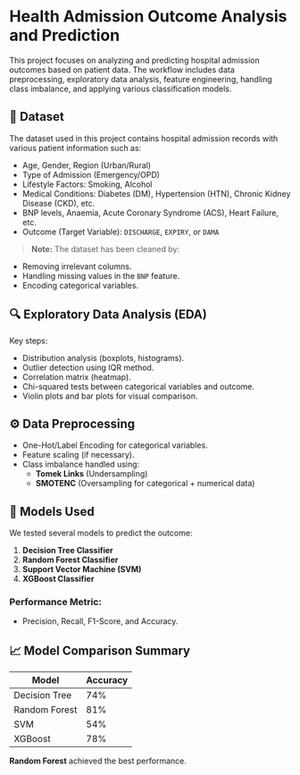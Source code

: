 # Health Admission Outcome Analysis and Prediction

This project focuses on analyzing and predicting hospital admission outcomes based on patient data. The workflow includes data preprocessing, exploratory data analysis, feature engineering, handling class imbalance, and applying various classification models.

## 📂 Dataset
The dataset used in this project contains hospital admission records with various patient information such as:
- Age, Gender, Region (Urban/Rural)
- Type of Admission (Emergency/OPD)
- Lifestyle Factors: Smoking, Alcohol
- Medical Conditions: Diabetes (DM), Hypertension (HTN), Chronic Kidney Disease (CKD), etc.
- BNP levels, Anaemia, Acute Coronary Syndrome (ACS), Heart Failure, etc.
- Outcome (Target Variable): `DISCHARGE`, `EXPIRY`, or `DAMA`

> **Note:** The dataset has been cleaned by:
- Removing irrelevant columns.
- Handling missing values in the `BNP` feature.
- Encoding categorical variables.

## 🔍 Exploratory Data Analysis (EDA)
Key steps:
- Distribution analysis (boxplots, histograms).
- Outlier detection using IQR method.
- Correlation matrix (heatmap).
- Chi-squared tests between categorical variables and outcome.
- Violin plots and bar plots for visual comparison.

## ⚙️ Data Preprocessing
- One-Hot/Label Encoding for categorical variables.
- Feature scaling (if necessary).
- Class imbalance handled using:
  - **Tomek Links** (Undersampling)
  - **SMOTENC** (Oversampling for categorical + numerical data)

## 🧠 Models Used
We tested several models to predict the outcome:
1. **Decision Tree Classifier**
2. **Random Forest Classifier**
3. **Support Vector Machine (SVM)**
4. **XGBoost Classifier**

### Performance Metric:
- Precision, Recall, F1-Score, and Accuracy.

## 📈 Model Comparison Summary
| Model         | Accuracy |
|---------------|----------|
| Decision Tree | 74%      |
| Random Forest | 81%      |
| SVM           | 54%      |
| XGBoost       | 78%      |

**Random Forest** achieved the best performance.
